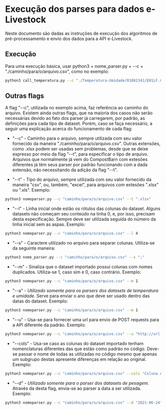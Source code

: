 # Execução dos parses para dados e-Livestock

Neste documento são dadas as instruções de execução dos algoritmos de pré-processamento e envio dos dados para a API e-Livestock.

## Execução

Para uma execução básica, usar python3 + nome_parser.py + --c + "./caminho/para/o/arquivo.csv", como no exemplo:

```bash
python3 call_temperatura.py --c "./Temperatura-Umidade/01081341/E01LF.CSV"
```

## Outras flags

A flag "--c", utilizada no exemplo acima, faz referência ao caminho do arquivo. Existem ainda outras flags, que na maioria dos casos não serão necessárias devido ao fato dos parser já carregarem, por padrão, as definições para cada tipo de dataset. Porém, caso se faça necessário, a seguir uma explicação acerca do funcionamento de cada flag:

- "--c" - Caminho para o arquivo, sempre utilizada com seu valor fornecido da maneira "./caminho/para/o/arquivo.csv". Outras extensões, como .xlsx podem ser usadas sem problemas, desde que se deixe expresso por meio da flag "--t", para especificar o tipo de arquivo. Arquivos que normalmente já vem do CompostBarn com extesões diferentes já têm seus parser por padrão funcionando com a dada extensão, não necessitando da adição da flag "--t".

- "--t" - Tipo do arquivo, sempre utilizada com seu valor fornecido da maneira "csv", ou, também, "excel", para arquivos com extesões ".xlsx" ou ".xls".
  Exemplo:

```bash
python3 nomeparser.py --c "caminho/para/o/arquivo.csv" --t ".xlsx"
```

- "--l" - Linha inicial onde estão os rótulos das colunas do dataset. Alguns datasets não começam seu conteúdo na linha 0, e, por isso, precisam desta especificação. Sempre deve ser utilizada seguida do número da linha inicial sem as aspas. Exemplo:

```bash
python3 nomeparser.py --c "caminho/para/o/arquivo.csv" --l 4
```

- "--s" - Caractere utilizado no arquivo para separar colunas. Utiliza-se da seguinte maneira:

```bash
python3 nome_parser.py --c "caminho/para/o/arquivo.csv" --s ";"
```

- "--m" - Sinaliza que o dataset importado possui colunas com nomes duplicados. Utiliza-se 1, caso sim e 0, caso contrário. Exemplo:

```bash
python3 nomeparser.py --c "caminho/para/o/arquivo.csv" --m 1
```

- "--a" - _Utilizado somente para os parsers dos datasets de temperatura e umidade._ Serve para enviar o ano que deve ser usado dentro das datas do dataset. Exemplo:

```bash
python3 nomeparser.py --c "caminho/para/o/arquivo.csv" --m 1
```

- "--u" - Usa-se para fornecer uma url para envio de POST requests para a API diferente da padrão. Exemplo:

```bash
python3 nomeparser.py --c "caminho/para/o/arquivo.csv" --u "http://url.para/a-api"
```

- "--cols" - Usa-se caso as colunas do dataset importado tenham nomenclaturas diferentes das que estão como padrão no código. Deve-se passar o nome de todas as utilizadas no código mesmo que apenas um subgrupo destas apresente diferenças em relação ao original. Exemplo:

```bash
python3 nomeparser.py --c "caminho/para/o/arquivo.csv" --cols "Coluna A" "Coluna B" "Coluna C"
```

- "--d" - _Utilizado somente para o parser dos datasets de pesagem._ Através da desta flag, envia-se ao parser a data a ser utilizada. Exemplo:

```bash
python3 nomeparser.py --c "caminho/para/o/arquivo.csv" --d "2021-06-24"
```

